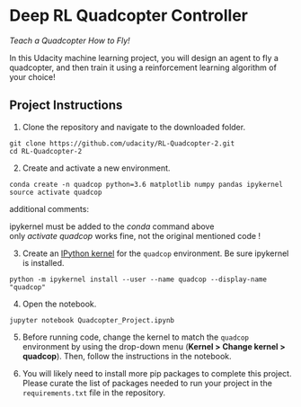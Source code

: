 # Deep RL Quadcopter Controller

*Teach a Quadcopter How to Fly!*

In this Udacity machine learning project, you will design an agent to fly a quadcopter, and then train it using a reinforcement learning algorithm of your choice! 

## Project Instructions

1. Clone the repository and navigate to the downloaded folder.

```
git clone https://github.com/udacity/RL-Quadcopter-2.git
cd RL-Quadcopter-2
```

2. Create and activate a new environment.

```
conda create -n quadcop python=3.6 matplotlib numpy pandas ipykernel
source activate quadcop
```

additional comments:

ipykernel must be added to the _conda_ command above <br>
only _activate quadcop_ works fine, not the original mentioned code !

3. Create an [IPython kernel](http://ipython.readthedocs.io/en/stable/install/kernel_install.html) for the `quadcop` environment. Be sure ipykernel is installed.
```
python -m ipykernel install --user --name quadcop --display-name "quadcop"
```

4. Open the notebook.
```
jupyter notebook Quadcopter_Project.ipynb
```

5. Before running code, change the kernel to match the `quadcop` environment by using the drop-down menu (**Kernel > Change kernel > quadcop**). Then, follow the instructions in the notebook.

6. You will likely need to install more pip packages to complete this project.  Please curate the list of packages needed to run your project in the `requirements.txt` file in the repository.